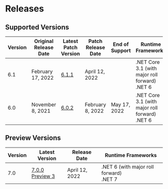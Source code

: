 # Releases

## Supported Versions

| Version | Original Release Date | Latest Patch Version | Patch Release Date | End of Support | Runtime Frameworks |
|---|---|---|---|---|---|
| 6.1 | February 17, 2022 | [6.1.1](https://github.com/dotnet/dotnet-monitor/blob/main/documentation/releaseNotes/releaseNotes.v6.1.1.md) | April 12, 2022 |  | .NET Core 3.1 (with major roll forward)<br/>.NET 6 |
| 6.0 | November 8, 2021 | [6.0.2](https://github.com/dotnet/dotnet-monitor/blob/main/documentation/releaseNotes/releaseNotes.v6.0.2.md) | February 8, 2022 | May 17, 2022 | .NET Core 3.1 (with major roll forward)<br/>.NET 6 |

## Preview Versions

| Version  | Latest Version | Release Date | Runtime Frameworks |
|---|---|---|---|
| 7.0 | [7.0.0 Preview 3](https://github.com/dotnet/dotnet-monitor/blob/main/documentation/releaseNotes/releaseNotes.v7.0.0-preview.3.22204.3.md) | April 12, 2022 | .NET 6 (with major roll forward)<br/>.NET 7 |
